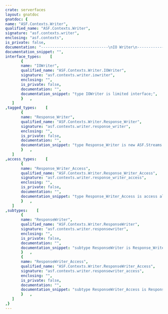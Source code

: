 ```yaml
---
crate: serverfaces
layout: gnatdoc
gnatdoc: {
name: "ASF.Contexts.Writer",
qualified_name: "ASF.Contexts.Writer",
signature: "asf.contexts.writer",
enclosing: "asf.contexts",
is_private: false,
documentation: "------------------------------\nIO Writer\n------------------------------",
documentation_snippet: "",
interface_types:    [
       {
       name: "IOWriter",
       qualified_name: "ASF.Contexts.Writer.IOWriter",
       signature: "asf.contexts.writer.iowriter",
       enclosing: "",
       is_private: false,
       documentation: "",
       documentation_snippet: "type IOWriter is limited interface;",
       }   ,
   ]
,tagged_types:    [
       {
       name: "Response_Writer",
       qualified_name: "ASF.Contexts.Writer.Response_Writer",
       signature: "asf.contexts.writer.response_writer",
       enclosing: "",
       is_private: false,
       documentation: "",
       documentation_snippet: "type Response_Writer is new ASF.Streams.Print_Stream with private;",
       }   ,
   ]
,access_types:    [
       {
       name: "Response_Writer_Access",
       qualified_name: "ASF.Contexts.Writer.Response_Writer_Access",
       signature: "asf.contexts.writer.response_writer_access",
       enclosing: "",
       is_private: false,
       documentation: "",
       documentation_snippet: "type Response_Writer_Access is access all Response_Writer'Class;",
       }   ,
   ]
,subtypes:    [
       {
       name: "ResponseWriter",
       qualified_name: "ASF.Contexts.Writer.ResponseWriter",
       signature: "asf.contexts.writer.responsewriter",
       enclosing: "",
       is_private: false,
       documentation: "",
       documentation_snippet: "subtype ResponseWriter is Response_Writer;",
       }   ,
       {
       name: "ResponseWriter_Access",
       qualified_name: "ASF.Contexts.Writer.ResponseWriter_Access",
       signature: "asf.contexts.writer.responsewriter_access",
       enclosing: "",
       is_private: false,
       documentation: "",
       documentation_snippet: "subtype ResponseWriter_Access is Response_Writer_Access;",
       }   ,
   ]
,}
---
```

